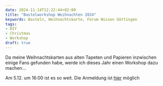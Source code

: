 ```yaml
---
date: 2024-11-14T12:22:44+02:00
title: "Bastelworkshop Weihnachten 2024"
keywords: Basteln, Weihnachtskarte, Forum Wissen Göttingen
tags:
- DIY
- Christmas
- Workshop
draft: true
---
```


Da meine Weihnachtskarten aus alten Tapeten und Papieren inzwischen einige Fans gefunden habe, werde ich dieses Jahr einen Workshop dazu machen...

<!--more-->

Am 5.12. um 16:00 ist es so weit. Die Anmeldung ist [hier]() möglich
